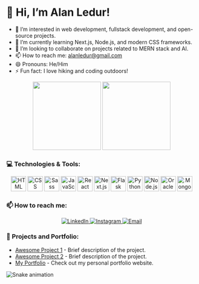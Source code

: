# 👋 Hi, I’m Alan Ledur!

- 👀 I’m interested in web development, fullstack development, and open-source projects.
- 🌱 I’m currently learning Next.js, Node.js, and modern CSS frameworks.
- 💞️ I’m looking to collaborate on projects related to MERN stack and AI.
- 📫 How to reach me: [alanledur@gmail.com](mailto:alanledur01@gmail.com)
- 😄 Pronouns: He/Him
- ⚡ Fun fact: I love hiking and coding outdoors!

<div align="center">
   <img height="180em" src="https://github-readme-stats.vercel.app/api?username=alanledur1&show_icons=true&theme=tokyonight"/>
   <img height="180em" src="https://github-readme-stats.vercel.app/api/top-langs/?username=alanledur1&layout=compact&theme=tokyonight"/>
</div>

### 💻 Technologies & Tools:
<div align="center">
    <img src="https://cdn.jsdelivr.net/gh/devicons/devicon/icons/html5/html5-original.svg" alt="HTML" width="40" height="40"/>
    <img src="https://cdn.jsdelivr.net/gh/devicons/devicon/icons/css3/css3-original.svg" alt="CSS" width="40" height="40"/>
    <img src="https://cdn.jsdelivr.net/gh/devicons/devicon@latest/icons/sass/sass-original.svg" alt="Sass" width="40" height="40"/>
    <img src="https://cdn.jsdelivr.net/gh/devicons/devicon/icons/javascript/javascript-original.svg" alt="JavaScript" width="40" height="40"/>
    <img src="https://cdn.jsdelivr.net/gh/devicons/devicon/icons/react/react-original.svg" alt="React" width="40" height="40"/>
    <img src="https://cdn.jsdelivr.net/gh/devicons/devicon/icons/nextjs/nextjs-original.svg" alt="Next.js" width="40" height="40"/>
    <img src="https://cdn.jsdelivr.net/gh/devicons/devicon/icons/flask/flask-original.svg" alt="Flask" width="40" height="40"/>
    <img src="https://cdn.jsdelivr.net/gh/devicons/devicon@latest/icons/python/python-original.svg" alt="Python" width="40" height="40"/>
    <img src="https://cdn.jsdelivr.net/gh/devicons/devicon/icons/nodejs/nodejs-original.svg" alt="Node.js" width="40" height="40"/>
    <img src="https://cdn.jsdelivr.net/gh/devicons/devicon@latest/icons/oracle/oracle-original.svg" alt="Oracle" width="40" height="40"/>
    <img src="https://cdn.jsdelivr.net/gh/devicons/devicon@latest/icons/mongodb/mongodb-original.svg" alt="MongoDB" width="40" height="40"/>
</div>

### 📫 How to reach me:
<div align="center">
  <a href="https://br.linkedin.com/in/alan-ledur-b3529b183?original_referer=https%3A%2F%2Fwww.bing.com%2F" target="_blank">
    <img src="https://img.shields.io/badge/LinkedIn-0077B5?style=for-the-badge&logo=linkedin&logoColor=white" alt="LinkedIn">
  </a>
  <a href="https://www.instagram.com/ledur_alan77?igsh=aTlpaWphaWJ3ZTMw&utm_source=qr" target="_blank">
    <img src="https://img.shields.io/badge/Instagram-E4405F?style=for-the-badge&logo=instagram&logoColor=white" alt="Instagram">
  </a>
  <a href="mailto:alanledur01@gmail.com">
    <img src="https://img.shields.io/badge/Email-D14836?style=for-the-badge&logo=gmail&logoColor=white" alt="Email">
  </a>
</div>

### 🚀 Projects and Portfolio:
- [Awesome Project 1](https://github.com/alanledur1/awesome-project-1) - Brief description of the project.
- [Awesome Project 2](https://github.com/alanledur1/awesome-project-2) - Brief description of the project.
- [My Portfolio](https://alanledur1.github.io/portfolio) - Check out my personal portfolio website.

![Snake animation](https://github.com/alanledur1/alanledur1/blob/output/github-contribution-grid-snake.svg)


